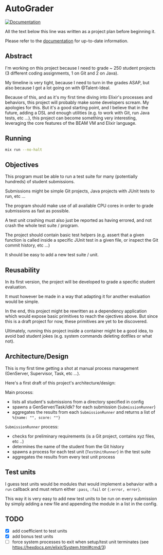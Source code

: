 # AutoGrader

[![Documentation](https://img.shields.io/badge/ghpages-docs-lightgreen.svg)](https://sherlox.io/auto_grader/AutoGrader.html)

All the text below this line was written as a project plan before beginning it.

Please refer to the [documentation](https://sherlox.io/auto_grader/AutoGrader.html)
for up-to-date information.

## Abstract

I'm working on this project because I need to grade ~ 250 student projects
(3 different coding assignments, 1 on Git and 2 on Java).

My timeline is very tight, because I need to turn in the grades ASAP, but also
because I got a lot going on with @Talent-Ideal.

Because of this, and as it's my first time diving into Elixir's processes and
behaviors, this project will probably make some developers scream. My apologies
for this. But it's a good starting point, and I believe that in the future,
adding a DSL and enough utilities (e.g. to work with Git, run Java tests,
etc ...), this project can become something very interesting, leveraging the
core features of the BEAM VM and Elixir language.

## Running

```bash
mix run --no-halt
```

## Objectives

This program must be able to run a test suite for many (potentially hundreds)
of student submissions.

Submissions might be simple Git projects, Java projects with JUnit tests to
run, etc ...

The program should make use of all available CPU cores in order to grade
submissions as fast as possible.

A test unit crashing must also just be reported as having errored, and not
crash the whole test suite / program.

The project should contain basic test helpers (e.g. assert that a given
function is called inside a specific JUnit test in a given file, or inspect
the Git commit history, etc ...)

It should be easy to add a new test suite / unit.

## Reusability

In its first version, the project will be developed to grade a specific
student evaluation.

It must however be made in a way that adapting it for another evaluation
would be simple.

In the end, this project might be rewritten as a dependency application which
would expose basic primitives to reach the ojectives above. But since this is
a draft project for now, these primitives are yet to be discovered.

Ultimately, running this project inside a container might be a good idea, to
avoid bad student jokes (e.g. system commands deleting dotfiles or what not).

## Architecture/Design

This is my first time getting a shot at manual process management (GenServer,
Supervisor, Task, etc ...).

Here's a first draft of this project's architecture/design:

Main process:
- lists all student's submissions from a directory specified
in config
- spawns a GenServer/Task/idk? for each submission (`SubmissionRunner`)
- aggregates the results from each `SubmissionRunner` and returns a list of
`%{name: "", score: ""}`

`SubmissionRunner` process:
  - checks for preliminary requirements (is a Git project, contains xyz files,
etc ..)
  - determines the name of the student from the Git
history
  - spawns a process for each test unit (`TestUnitRunner`) in
the test suite
  - aggregates the results from every test unit process

## Test units

I guess test units would be modules that would implement a behavior with a
`run` callback and must return either `:pass`, `:fail` or `{:error, error}`.

This way it is very easy to add new test units to be run on every submission by
simply adding a new file and appending the module in a list in the config.

## TODO

- [X] add coefficient to test units
- [X] add bonus test units
- [ ] force system processes to exit when setup/test unit terminates (see https://hexdocs.pm/elixir/System.html#cmd/3)
